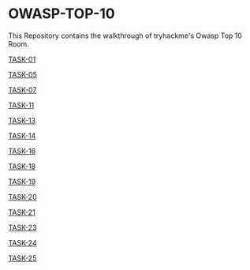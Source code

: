 # OWASP-TOP-10
This Repository contains the walkthrough of tryhackme's Owasp Top 10 Room.

[TASK-01](https://github.com/effaaykhan/OWASP-TOP-10/blob/main/Task-1%3A%20Introduction)


[TASK-05](https://github.com/effaaykhan/OWASP-TOP-10/blob/main/Task-5%20COMMAND%20INJECTION)


[TASK-07](https://github.com/effaaykhan/OWASP-TOP-10/blob/main/TASK-7%3A%20Broken%20Authentication)


[TASK-11](https://github.com/effaaykhan/OWASP-TOP-10/blob/main/Task-11%3A%20Sensitive%20Data%20Exposure)


[TASK-13](https://github.com/effaaykhan/OWASP-TOP-10/blob/main/Task-13%3A%20XML%20Entity)


[TASK-14](https://github.com/effaaykhan/OWASP-TOP-10/blob/main/Task-14%3A%20XML%20External%20Entity%20-%20DTD)


[TASK-16](https://github.com/effaaykhan/OWASP-TOP-10-Tryhackme-/blob/main/Task-16%3A%20XML%20External%20Entity%20-%20Exploiting)


[TASK-18](https://github.com/effaaykhan/OWASP-TOP-10-Tryhackme-/blob/main/Task-18%3A%20Broken%20Access%20Control%20(IDOR%20Challenge))


[TASK-19](https://github.com/effaaykhan/OWASP-TOP-10-Tryhackme-/blob/main/Task-19%3A%20Security%20Misconfiguration)


[TASK-20](https://github.com/effaaykhan/OWASP-TOP-10-Tryhackme-/blob/main/Task-20%3A%20Cross-Site%20Scripting)


[TASK-21](https://github.com/effaaykhan/OWASP-TOP-10-Tryhackme-/blob/main/Task-21%3A%20Insecure%20Deserialization)


[TASK-23](https://github.com/effaaykhan/OWASP-TOP-10-Tryhackme-/blob/main/Task-23%3A%20Insecure%20Deserialization%20-%20Deserialization)


[TASK-24](https://github.com/effaaykhan/OWASP-TOP-10-Tryhackme-/blob/main/Task-24%3A%20Insecure%20Deserialization%20-%20Cookies)


[TASK-25](https://github.com/effaaykhan/OWASP-TOP-10-Tryhackme-/blob/main/Task-25%3A%20Insecure%20Deserialization%20-%20Cookies%20Practical)



